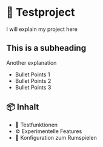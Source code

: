 # 🚀 Testproject

I will explain my project here

## This is a subheading
Another explanation

* Bullet Points 1
* Bullet Points 2
* Bullet Points 3 

## 📦 Inhalt

- 🧪 Testfunktionen
- ⚙️ Experimentelle Features
- 🔧 Konfiguration zum Rumspielen


